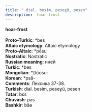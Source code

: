 ```yaml
---
title: " dial. besim, peseɣü, pesen"
description:  hoar-frost
---
```

<p data-pagefind-weight="0.5">
<strong> hoar-frost</strong><br><br>
<strong>Proto-Turkic</strong>:  *bes<br>
<strong>Altaic etymology</strong>:  Altaic etymology<br>
<strong> Proto-Altaic</strong>:  *pĕ̀su<br>
<strong>Nostratic</strong>:  Nostratic<br>
<strong>Russian meaning</strong>:  иней<br>
<strong>Turkic</strong>:  *bes<br>
<strong>Mongolian</strong>:  *(h)osu-<br>
<strong>Korean</strong>:  *psắ-<br>
<strong>Comments</strong>:  Лексика 37-38.<br>
<strong>Turkish</strong>:  dial. besim, peseɣü, pesen<br>
<strong>Tatar</strong>:  bɛs<br>
<strong>Chuvash</strong>:  pas<br>
<strong>Bashkir</strong>:  bäɵ<br>

</p>
